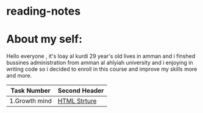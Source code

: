 # reading-notes

# About my self:

Hello everyone , it's loay al kurdi 29 year's old lives in amman and i finshed bussines administration from amman al ahlyiah university and i enjoying in writing code so i decided to enroll in this course and improve my skills more and more.


| Task Number | Second Header |
|------------ | ------------- |
| 1.Growth mind          | [HTML Strture]() |


